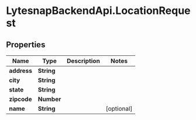 # LytesnapBackendApi.LocationRequest

## Properties

Name | Type | Description | Notes
------------ | ------------- | ------------- | -------------
**address** | **String** |  | 
**city** | **String** |  | 
**state** | **String** |  | 
**zipcode** | **Number** |  | 
**name** | **String** |  | [optional] 


